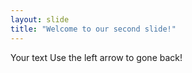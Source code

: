 ```yaml
---
layout: slide
title: "Welcome to our second slide!"
---
```

Your text
Use the left arrow to gone back!
